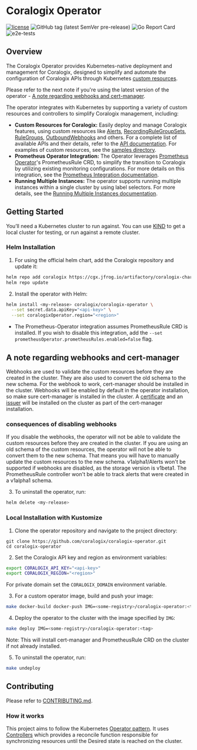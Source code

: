 # Coralogix Operator
[![license](https://img.shields.io/github/license/coralogix/coralogix-operator.svg)](https://raw.githubusercontent.com/coralogix/coralogix-operator/master/LICENSE)
![GitHub tag (latest SemVer pre-release)](https://img.shields.io/github/v/tag/coralogix/coralogix-operator.svg?include_prereleases&style=plastic)
![Go Report Card](https://goreportcard.com/badge/github.com/coralogix/coralogix-operator)
![e2e-tests](https://github.com/coralogix/coralogix-operator/actions/workflows/e2e-tests.yaml/badge.svg?style=plastic)

## Overview
The Coralogix Operator provides Kubernetes-native deployment and management for Coralogix, 
designed to simplify and automate the configuration of Coralogix APIs through Kubernetes [custom resources](https://kubernetes.io/docs/concepts/extend-kubernetes/api-extension/custom-resources/).

Please refer to the next note if you're using the latest version of the operator - [A note regarding webhooks and cert-manager](README.md#a-note-regarding-webhooks-and-cert-manager).

The operator integrates with Kubernetes by supporting a variety of custom resources and controllers to simplify Coralogix management, including:
- **Custom Resources for Coralogix:** Easily deploy and manage Coralogix features, using custom resources like
[Alerts](https://github.com/coralogix/coralogix-operator/tree/master/config/samples/alerts), 
[RecordingRuleGroupSets](https://github.com/coralogix/coralogix-operator/tree/master/config/samples/recordingrulegroupset),
[RuleGroups](https://github.com/coralogix/coralogix-operator/tree/master/config/samples/rulegroups), [OutboundWebhooks](https://github.com/coralogix/coralogix-operator/tree/master/config/samples/outboundwebhooks) and others.
For a complete list of available APIs and their details, refer to the [API documentation](https://github.com/coralogix/coralogix-operator/tree/master/docs/api.md).
For examples of custom resources, see the [samples directory](https://github.com/coralogix/coralogix-operator/tree/main/config/samples).
- **Prometheus Operator Integration:** The Operator leverages [Prometheus Operator](https://prometheus-operator.dev/)'s PrometheusRule CRD,
to simplify the transition to Coralogix by utilizing existing monitoring configurations.
For more details on this integration, see the [Prometheus Integration documentation](https://github.com/coralogix/coralogix-operator/tree/master/docs/prometheus-integration.md).
- **Running Multiple Instances:** The operator supports running multiple instances within a single cluster by using label selectors.
For more details, see the [Running Multiple Instances documentation](https://github.com/coralogix/coralogix-operator/tree/master/docs/multi-instance-operator.md).


## Getting Started
You’ll need a Kubernetes cluster to run against. You can use [KIND](https://sigs.k8s.io/kind) to get a local cluster for testing, or run against a remote cluster.

### Helm Installation
1. For using the official helm chart, add the Coralogix repository and update it:
```sh
helm repo add coralogix https://cgx.jfrog.io/artifactory/coralogix-charts-virtual
helm repo update
```

2. Install the operator with Helm:
```sh
helm install <my-release> coralogix/coralogix-operator \
  --set secret.data.apiKey="<api-key>" \
  --set coralogixOperator.region="<region>"
```

 - The Prometheus-Operator integration assumes PrometheusRule CRD is installed. If you wish to disable this integration, add the `--set prometheusOperator.prometheusRules.enabled=false` flag.

## **A note regarding webhooks and cert-manager**
Webhooks are used to validate the custom resources before they are created in the cluster. They are also used to convert the old schema to the new schema.
For the webhook to work, cert-manager should be installed in the cluster.
Webhooks will be enabled by default in the operator installation, so make sure cert-manager is installed in the cluster.
A [certificate](./charts/coralogix-operator/templates/certificate.yaml) and an [issuer](./charts/coralogix-operator/templates/issuer.yaml) will be installed on the cluster as part of the cert-manager installation.

### consequences of disabling webhooks
If you disable the webhooks, the operator will not be able to validate the custom resources before they are created in the cluster.
If you are using an old schema of the custom resources, the operator will not be able to convert them to the new schema.
That means you will have to manually update the custom resources to the new schema.
v1alpha1/Alerts won't be supported if webhooks are disabled, as the storage version is v1beta1.
The PrometheusRule controller won't be able to track alerts that were created in a v1alpha1 schema.

3. To uninstall the operator, run:
```sh
helm delete <my-release>
```
 
### Local Installation with Kustomize
1. Clone the operator repository and navigate to the project directory:
```
git clone https://github.com/coralogix/coralogix-operator.git 
cd coralogix-operator
```

2. Set the Coralogix API key and region as environment variables:
```sh
export CORALOGIX_API_KEY="<api-key>"
export CORALOGIX_REGION="<region>"
```
For private domain set the `CORALOGIX_DOMAIN` environment variable.

3. For a custom operator image, build and push your image:
```sh
make docker-build docker-push IMG=<some-registry>/coralogix-operator:<tag> 
```

4. Deploy the operator to the cluster with the image specified by `IMG`:
```sh
make deploy IMG=<some-registry>/coralogix-operator:<tag> 
```
Note: This will install cert-manager and PrometheusRule CRD on the cluster if not already installed.

5. To uninstall the operator, run:
```sh
make undeploy
```

## Contributing
Please refer to [CONTRIBUTING.md](CONTRIBUTING.md).

### How it works
This project aims to follow the Kubernetes [Operator pattern](https://kubernetes.io/docs/concepts/extend-kubernetes/operator/).
It uses [Controllers](https://kubernetes.io/docs/concepts/architecture/controller/) 
which provides a reconcile function responsible for synchronizing resources until the Desired state is reached on the cluster.